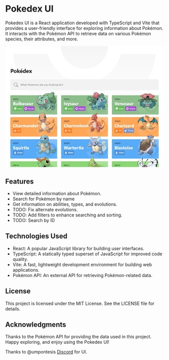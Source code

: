 # Pokedex UI

Pokedex UI is a React application developed with TypeScript and Vite that provides a user-friendly interface for exploring information about Pokémon. It interacts with the Pokémon API to retrieve data on various Pokémon species, their attributes, and more.

![Pokedex UI Screenshot](src/assets/img/screenshot.jpg "Screenshot")

## Features

- View detailed information about Pokémon.
- Search for Pokémon by name
- Get information on abilities, types, and evolutions.
- TODO: Fix alternate evolutions.
- TODO: Add filters to enhance searching and sorting.
- TODO: Search by ID

## Technologies Used

- React: A popular JavaScript library for building user interfaces.
- TypeScript: A statically typed superset of JavaScript for improved code quality.
- Vite: A fast, lightweight development environment for building web applications.
- Pokémon API: An external API for retrieving Pokémon-related data.

## License
This project is licensed under the MIT License. See the LICENSE file for details.

## Acknowledgments
Thanks to the Pokémon API for providing the data used in this project.
Happy exploring, and enjoy using the Pokedex UI!

Thanks to @umpontesis [Discord](https://discord.gg/p9gdRtm) for UI.